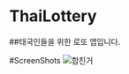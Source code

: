 # ThaiLottery
##태국인들을 위한 로또 앱입니다.

#ScreenShots
![합친거](https://user-images.githubusercontent.com/48876807/91173436-cc3cf600-e718-11ea-9948-8d0b3daf8b34.png)
